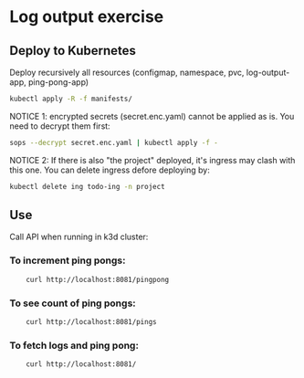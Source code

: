 # Log output exercise

## Deploy to Kubernetes

Deploy recursively all resources (configmap, namespace, pvc, log-output-app, ping-pong-app)

```bash
kubectl apply -R -f manifests/
```

NOTICE 1: encrypted secrets (secret.enc.yaml) cannot be applied as is. You need to decrypt them first:

```bash
sops --decrypt secret.enc.yaml | kubectl apply -f -
```

NOTICE 2: If there is also "the project" deployed, it's ingress may clash with this one. You can delete ingress defore deploying by:

```bash
kubectl delete ing todo-ing -n project
```

## Use

Call API when running in k3d cluster:

### To increment ping pongs:

```bash
    curl http://localhost:8081/pingpong
```

### To see count of ping pongs:

```bash
    curl http://localhost:8081/pings
```

### To fetch logs and ping pong:

```bash
    curl http://localhost:8081/
```
